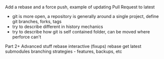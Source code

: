 Add a rebase and a force push, example of updating Pull Request to latest

* git is more open, a repository is generally around a single project, define git branches, forks, tags
* try to describe different in history mechanics
* try to describe how git is self contained folder, can be moved where perforce can't


Part 2+ Advanced stuff
rebase interactive (fixups)
rebase get latest
submodules
branching strategies - features, backups, etc
